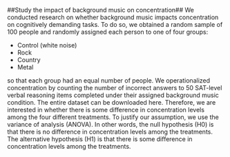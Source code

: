 ##Study the impact of background music on concentration##
We conducted research on whether background music impacts concentration on cognitively demanding tasks. To do so, we obtained a random sample of 100 people and randomly assigned each person to one of four groups: 
- Control (white noise)
- Rock
- Country
- Metal 

so that each group had an equal number of people. We operationalized concentration by counting the number of incorrect answers to 50 SAT-level verbal reasoning items completed under their assigned background music condition. The entire dataset can be downloaded here. Therefore, we are interested in whether there is some difference in concentration levels among the four different treatments. To justify our assumption, we use the variance of analysis (ANOVA). In other words, the null hypothesis (H0) is that there is no difference in concentration levels among the treatments. The alternative hypothesis (H1) is that there is some difference in concentration levels among the treatments. 

